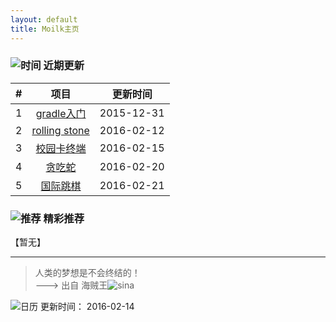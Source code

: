 ```yaml
---
layout: default
title: Moilk主页
---
```

### ![时间](http://duras.wang/img/myLogo/time.png) 近期更新  

| # | 项目 | 更新时间 |
| :--:| :--: | :---: |
| 1 | [gradle入门](http://duras.wang/blog/2016/01/29/gradle/) | 2015-12-31 |
| 2 | [rolling stone](http://duras.wang/blog/2016/02/01/RollingStone/) | 2016-02-12 |
| 3 | [校园卡终端](http://duras.wang/2016/02/15/CampusCardTerminal) |2016-02-15 |  
| 4 | [贪吃蛇](http://duras.wang/2016/02/20/snake) |2016-02-20 |  
| 5 | [国际跳棋](http://duras.wang/2016/02/21/draught) |2016-02-21 |  

### ![推荐](http://duras.wang/img/myLogo/tuijian.png) 精彩推荐  
【暂无】  


************************
> 人类的梦想是不会终结的！  
———> 出自 海贼王![sina](http://duras.wang/img/px16/onepiece.png)  

![日历](http://duras.wang/img/rili.png) 更新时间： 2016-02-14  